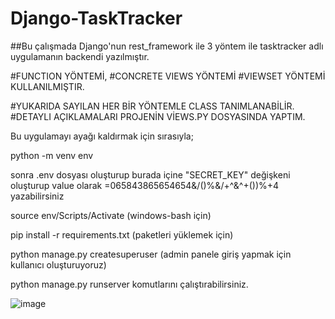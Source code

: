 # Django-TaskTracker

##Bu çalışmada Django'nun rest_framework ile 3 yöntem ile tasktracker adlı uygulamanın backendi yazılmıştır.

#FUNCTION YÖNTEMİ,  #CONCRETE VIEWS YÖNTEMİ #VIEWSET YÖNTEMİ KULLANILMIŞTIR.

#YUKARIDA SAYILAN HER BİR YÖNTEMLE CLASS TANIMLANABİLİR. #DETAYLI AÇIKLAMALARI PROJENİN VİEWS.PY DOSYASINDA YAPTIM.

Bu uygulamayı ayağı kaldırmak için sırasıyla;

python -m venv env

sonra .env dosyası oluşturup burada içine "SECRET_KEY" değişkeni oluşturup value olarak =065843865654654&/()%&/+^&^+())%+4 yazabilirsiniz

source env/Scripts/Activate (windows-bash için)

pip install -r requirements.txt (paketleri yüklemek için)

python manage.py createsuperuser (admin panele giriş yapmak için kullanıcı oluşturuyoruz)

python manage.py runserver komutlarını çalıştırabilirsiniz.


![image](https://user-images.githubusercontent.com/108414013/210446824-01b13a9c-c737-4028-8a06-3e5f480ffa89.png)
